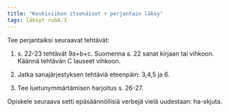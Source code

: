 ```yaml
---
title: "Keskiviikon itsenäiset + perjantain läksy"
tags: läksyt rub4.3
---
```


Tee perjantaiksi seuraavat tehtävät:

1. s. 22-23 tehtävät 9a+b+c. Suomenna s. 22 sanat kirjaan tai vihkoon. Käännä tehtävän C lauseet vihkoon.

2. Jatka sanajärjestyksen tehtäviä eteenpäin: 3,4,5 ja 6.

3. Tee luetunymmärtämisen harjoitus s. 26-27.

Opiskele seuraava setti epäsäännöllisiä verbejä vielä uudestaan: ha-skjuta.

